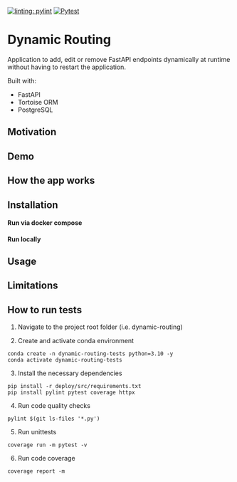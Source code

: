 [![linting: pylint](https://github.com/AddChew/dynamic-routing/actions/workflows/pylint.yml/badge.svg)](https://github.com/AddChew/dynamic-routing/actions/workflows/pylint.yml/badge.svg)
[![Pytest](https://github.com/AddChew/dynamic-routing/actions/workflows/pytest.yml/badge.svg)](https://github.com/AddChew/dynamic-routing/actions/workflows/pytest.yml)

# Dynamic Routing

Application to add, edit or remove FastAPI endpoints dynamically at runtime without having to restart the application.

Built with:
* FastAPI
* Tortoise ORM
* PostgreSQL

## Motivation

## Demo

## How the app works

## Installation

#### Run via docker compose

#### Run locally

## Usage

## Limitations

## How to run tests

1. Navigate to the project root folder (i.e. dynamic-routing)

2. Create and activate conda environment
```shell
conda create -n dynamic-routing-tests python=3.10 -y
conda activate dynamic-routing-tests
```

3. Install the necessary dependencies
```shell
pip install -r deploy/src/requirements.txt
pip install pylint pytest coverage httpx
```

4. Run code quality checks
```shell
pylint $(git ls-files '*.py')
```

5. Run unittests
```shell
coverage run -m pytest -v
```

6. Run code coverage
```shell
coverage report -m
```
